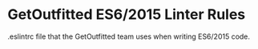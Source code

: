# GetOutfitted ES6/2015 Linter Rules

.eslintrc file that the GetOutfitted team uses when writing ES6/2015 code.
